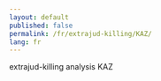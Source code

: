 ```yaml
---
layout: default
published: false
permalink: /fr/extrajud-killing/KAZ/
lang: fr
---
```


extrajud-killing analysis KAZ
